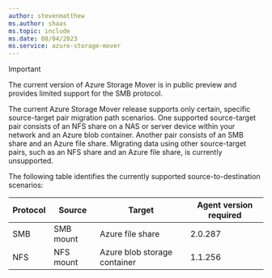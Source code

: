 ```yaml
---
author: stevenmatthew
ms.author: shaas
ms.topic: include
ms.date: 08/04/2023
ms.service: azure-storage-mover
---
```

<!-- 
!########################################################
STATUS: In-progress

CONTENT: Draft

REVIEW Stephen/Fabian: Not started

Document score: 100 (99 words and 0 issues)

!########################################################
-->

<!--The current Azure Storage Mover release supports migrations from NFS or SMB source shares on a NAS or server device within your network. Data from SMB source shares can be migrated to Azure file shares, while files hosted on NFS shares can be migrated to Azure blob containers.-->

> [!IMPORTANT]
> The current version of Azure Storage Mover is in public preview and provides limited support for the SMB protocol.

The current Azure Storage Mover release supports only certain, specific source-target pair migration path scenarios. One supported source-target pair consists of an NFS share on a NAS or server device within your network and an Azure blob container. Another pair consists of an SMB share and an Azure file share. Migrating data using other source-target pairs, such as an NFS share and an Azure file share, is currently unsupported.

The following table identifies the currently supported source-to-destination scenarios:

|Protocol   |Source        |Target                          |Agent version required |
|-----------|--------------|--------------------------------|-----------------------|
|SMB        |SMB mount     |Azure file share                |2.0.287                |
|NFS        |NFS mount     |Azure blob storage container    |1.1.256                |
